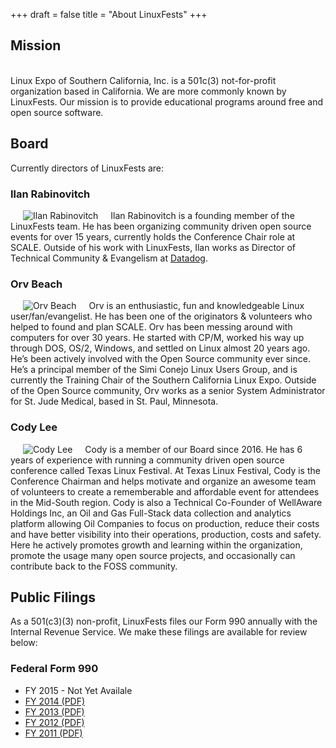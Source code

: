 +++
draft = false
title = "About LinuxFests"
+++

## Mission
<br>
Linux Expo of Southern California, Inc. is a 501c(3) not-for-profit organization based in California.
We are more commonly known by LinuxFests. Our mission is to provide educational programs around
free and open source software.
<br>

## Board

Currently directors of LinuxFests are:

### Ilan Rabinovitch

<img style="float: left;" hspace="20" src="/img/board/ilan.jpg" alt="Ilan Rabinovitch">

Ilan Rabinovitch is a founding member of the LinuxFests team.  He has been organizing community driven open source events for over 15 years, currently holds the Conference Chair role at SCALE.  Outside of his work with LinuxFests, Ilan works as Director of Technical Community & Evangelism at [Datadog](http://www.datadoghq.com).

### Orv Beach

<img style="float: left;" hspace="20" src="/img/board/orv.jpg" alt="Orv Beach">

Orv is an enthusiastic, fun and knowledgeable Linux user/fan/evangelist.  He has been one of the originators & volunteers who helped to found and plan SCALE.  Orv has been messing around with computers for over 30 years. He started with CP/M, worked his way up through DOS, OS/2, Windows, and settled on Linux almost 20 years ago. He’s been actively involved with the Open Source community ever since.   He’s a principal member of the Simi Conejo Linux Users Group, and is currently the Training Chair of the Southern California Linux Expo.  Outside of the Open Source community, Orv works as a senior System Administrator for St. Jude Medical, based in St. Paul, Minnesota.

### Cody Lee

<img style="float: left;" hspace="20" src="/img/board/cody.png" alt="Cody Lee">

Cody is a member of our Board since 2016. He has 6 years of experience with running a community driven open source conference called Texas Linux Festival. At Texas Linux Festival, Cody is the Conference Chairman and helps motivate and organize an awesome team of volunteers to create a rememberable and affordable event for attendees in the Mid-South region. Cody is also a Technical Co-Founder of WellAware Holdings Inc, an Oil and Gas Full-Stack data collection and analytics platform allowing Oil Companies to focus on production, reduce their costs and have better visibility into their operations, production, costs and safety.  Here he actively promotes  growth and learning within the organization, promote the usage many open source projects, and occasionally can contribute back to the FOSS community.

## Public Filings

As a 501(c3)(3) non-profit, LinuxFests files our Form 990 annually with the Internal Revenue Service.
We make these filings are available for review below:

### Federal Form 990
* FY 2015 - Not Yet Availale
* [FY 2014 (PDF)](/files/990/2014.pdf)
* [FY 2013 (PDF)](/files/990/2013.pdf)
* [FY 2012 (PDF)](/files/990/2013.pdf)
* [FY 2011 (PDF)](/files/990/2013.pdf)
